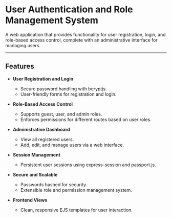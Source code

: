 # User Authentication and Role Management System

A web application that provides functionality for user registration, login, and role-based access control, complete with an administrative interface for managing users.

---

## Features

- **User Registration and Login**
  - Secure password handling with bcryptjs.
  - User-friendly forms for registration and login.

- **Role-Based Access Control**
  - Supports guest, user, and admin roles.
  - Enforces permissions for different routes based on user roles.

- **Administrative Dashboard**
  - View all registered users.
  - Add, edit, and manage users via a web interface.

- **Session Management**
  - Persistent user sessions using express-session and passport.js.

- **Secure and Scalable**
  - Passwords hashed for security.
  - Extensible role and permission management system.

- **Frontend Views**
  - Clean, responsive EJS templates for user interaction.
